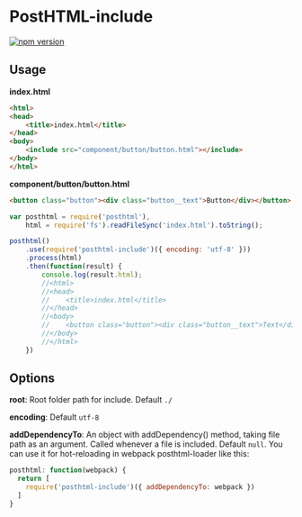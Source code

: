# PostHTML-include
[![npm version](https://badge.fury.io/js/posthtml-include.svg)](http://badge.fury.io/js/posthtml-include)

## Usage

__index.html__
```html
<html>
<head>
    <title>index.html</title>
</head>
<body>
    <include src="component/button/button.html"></include>
</body>
</html>
```

__component/button/button.html__
```html
<button class="button"><div class="button__text">Button</div></button>
```

```javascript
var posthtml = require('posthtml'),
    html = require('fs').readFileSync('index.html').toString();

posthtml()
    .use(require('posthtml-include')({ encoding: 'utf-8' }))
    .process(html)
    .then(function(result) {
        console.log(result.html);
        //<html>
        //<head>
        //    <title>index.html</title>
        //</head>
        //<body>
        //    <button class="button"><div class="button__text">Text</div></button>
        //</body>
        //</html>
    })
```

## Options

__root__: Root folder path for include. Default `./`

__encoding__: Default `utf-8`

__addDependencyTo__: An object with addDependency() method, taking file path as an argument. Called whenever a file is included. Default `null`. You can use it for hot-reloading in webpack posthtml-loader like this:

```javascript
posthtml: function(webpack) {
  return [
    require('posthtml-include')({ addDependencyTo: webpack })
  ]
}
```

